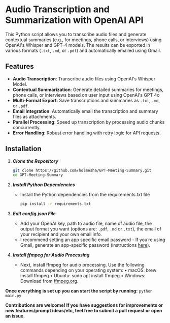 # Audio Transcription and Summarization with OpenAI API

This Python script allows you to transcribe audio files and generate contextual summaries (e.g., for meetings, phone calls, or interviews) using OpenAI's Whisper and GPT-4 models. The results can be exported in various formats (`.txt`, `.md`, or `.pdf`) and automatically emailed using Gmail.

## Features

- **Audio Transcription**: Transcribe audio files using OpenAI's Whisper Model.
- **Contextual Summarization**: Generate detailed summaries for meetings, phone calls, or interviews based on user input using OpenAI's GPT 4o
- **Multi-Format Export**: Save transcriptions and summaries as `.txt`, `.md`, or `.pdf`.
- **Email Integration**: Automatically email the transcription and summary files as attachments.
- **Parallel Processing**: Speed up transcription by processing audio chunks concurrently.
- **Error Handling**: Robust error handling with retry logic for API requests.

## Installation 

1. ***Clone the Repository***
   ```bash
   git clone https://github.com/holmesha/GPT-Meeting-Summary.git
   cd GPT-Meeting-Summary
   ```
2. ***Install Python Dependencies***
    - Install the Python dependencies from the requirements.txt file
      ```bash
      pip install -r requirements.txt
      ```
3. ***Edit config.json File***
    - Add your OpenAI key, path to audio file, name of audio file, the output format you want (options are: `.pdf`, `.md` or `.txt`), the email of your recipient and your own email info.
    - I recommend setting an app specific email password - If you’re using Gmail, generate an app-specific password (instructions [here](https://support.google.com/accounts/answer/185833?hl=en)).

4. ***Install ffmpeg for Audio Processing***
   - Next, install ffmpeg for audio processing. Use the following commands depending on your operating system:
	•	macOS: brew install ffmpeg
	•	Ubuntu: sudo apt install ffmpeg
	•	Windows: Download from [ffmpeg.org](https://ffmpeg.org/).

**Once everything is set up you can start the script by running:**
    ```
    python main.py
    ```


**Contributions are welcome! If you have suggestions for improvements or new features/prompt ideas/etc, feel free to submit a pull request or open an issue.**
